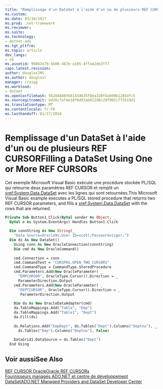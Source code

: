 ```yaml
---
title: "Remplissage d'un DataSet à l'aide d'un ou de plusieurs REF CURSOR"
ms.custom: 
ms.date: 03/30/2017
ms.prod: .net-framework
ms.reviewer: 
ms.suite: 
ms.technology:
- dotnet-ado
ms.tgt_pltfrm: 
ms.topic: article
dev_langs:
- vb
ms.assetid: 99863e79-5b00-467e-a105-4ffa42de3ff7
caps.latest.revision: 
author: douglaslMS
ms.author: douglasl
manager: craigg
ms.workload:
- dotnet
ms.openlocfilehash: 56284888f681434635f8ea320f4ab99b12854fc5
ms.sourcegitcommit: ed26cfef4e18f6d93ab822d8c29f902cff3519d1
ms.translationtype: MT
ms.contentlocale: fr-FR
ms.lasthandoff: 01/17/2018
---
```

# <a name="filling-a-dataset-using-one-or-more-ref-cursors"></a><span data-ttu-id="56518-102">Remplissage d'un DataSet à l'aide d'un ou de plusieurs REF CURSOR</span><span class="sxs-lookup"><span data-stu-id="56518-102">Filling a DataSet Using One or More REF CURSORs</span></span>
<span data-ttu-id="56518-103">Cet exemple Microsoft Visual Basic exécute une procédure stockée PL/SQL qui retourne deux paramètres REF CURSOR et remplit un <xref:System.Data.DataSet> avec les lignes qui sont retournées.</span><span class="sxs-lookup"><span data-stu-id="56518-103">This Microsoft Visual Basic example executes a PL/SQL stored procedure that returns two REF CURSOR parameters, and fills a <xref:System.Data.DataSet> with the rows that are returned.</span></span>  
  
```vb  
Private Sub Button1_Click(ByVal sender As Object, _  
  ByVal e As System.EventArgs) Handles Button1.Click  
  
  Dim connString As New String(_  
    "Data Source=Oracle9i;User ID=scott;Password=tiger;")  
  Dim ds As New DataSet()  
    Using conn As New OracleConnection(connString)  
    Dim cmd As New OracleCommand()  
  
    cmd.Connection = conn  
    cmd.CommandText = "CURSPKG.OPEN_TWO_CURSORS"  
    cmd.CommandType = CommandType.StoredProcedure  
    cmd.Parameters.Add(New OracleParameter( _  
      "EMPCURSOR", OracleType.Cursor)).Direction = _  
      ParameterDirection.Output  
    cmd.Parameters.Add(New OracleParameter( _  
      "DEPTCURSOR", OracleType.Cursor)).Direction = _  
       ParameterDirection.Output  
  
    Dim da As New OracleDataAdapter(cmd)  
    da.TableMappings.Add("Table", "Emp")  
    da.TableMappings.Add("Table1", "Dept")  
    da.Fill(ds)  
  
    ds.Relations.Add("EmpDept", ds.Tables("Dept").Columns("Deptno"), _  
      ds.Tables("Emp").Columns("Deptno"), False)  
  
    DataGrid1.DataSource = ds.Tables("Dept")  
  End Using  
```  
  
## <a name="see-also"></a><span data-ttu-id="56518-104">Voir aussi</span><span class="sxs-lookup"><span data-stu-id="56518-104">See Also</span></span>  
 [<span data-ttu-id="56518-105">REF CURSOR Oracle</span><span class="sxs-lookup"><span data-stu-id="56518-105">Oracle REF CURSORs</span></span>](../../../../docs/framework/data/adonet/oracle-ref-cursors.md)  
 [<span data-ttu-id="56518-106">Fournisseurs managés ADO.NET et centre de développement DataSet</span><span class="sxs-lookup"><span data-stu-id="56518-106">ADO.NET Managed Providers and DataSet Developer Center</span></span>](http://go.microsoft.com/fwlink/?LinkId=217917)
